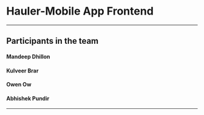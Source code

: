 # Hauler-Mobile App Frontend
---
## Participants in the team
#### Mandeep Dhillon
#### Kulveer Brar
#### Owen Ow
#### Abhishek Pundir
---


